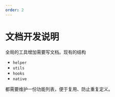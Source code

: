 ```yaml
---
order: 2
---
```


# 文档开发说明

全局的工具增加需要写文档。现有的结构

- `helper`
- `utils`
- `hooks`
- `native`

都需要维护一份功能列表，便于复用、防止重复定义。
